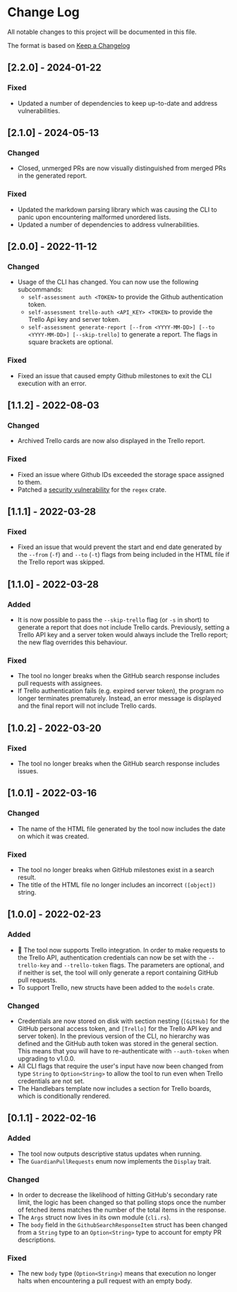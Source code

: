 # Change Log

All notable changes to this project will be documented in this file.

The format is based on [Keep a Changelog](http://keepachangelog.com/)

## [2.2.0] - 2024-01-22

### Fixed

- Updated a number of dependencies to keep up-to-date and address vulnerabilities.

## [2.1.0] - 2024-05-13

### Changed

- Closed, unmerged PRs are now visually distinguished from merged PRs in the generated report.

### Fixed

- Updated the markdown parsing library which was causing the CLI to panic upon encountering malformed unordered lists.
- Updated a number of dependencies to address vulnerabilities.

## [2.0.0] - 2022-11-12

### Changed

- Usage of the CLI has changed. You can now use the following subcommands:
  - `self-assessment auth <TOKEN>` to provide the Github authentication token.
  - `self-assessment trello-auth <API_KEY> <TOKEN>` to provide the Trello Api key and server token.
  - `self-assessment generate-report [--from <YYYY-MM-DD>] [--to <YYYY-MM-DD>] [--skip-trello]` to generate a report. The flags in square brackets are optional.

### Fixed

- Fixed an issue that caused empty Github milestones to exit the CLI execution with an error.

## [1.1.2] - 2022-08-03

### Changed

- Archived Trello cards are now also displayed in the Trello report.

### Fixed

- Fixed an issue where Github IDs exceeded the storage space assigned to them.
- Patched a [security vulnerability](https://groups.google.com/g/rustlang-security-announcements/c/NcNNL1Jq7Yw?pli=1) for the `regex` crate.

## [1.1.1] - 2022-03-28

### Fixed

- Fixed an issue that would prevent the start and end date generated by the `--from` (`-f`) and `--to` (`-t`) flags from being included in the HTML file if the Trello report was skipped.

## [1.1.0] - 2022-03-28

### Added

- It is now possible to pass the `--skip-trello` flag (or `-s` in short) to generate a report that does not include Trello cards.
  Previously, setting a Trello API key and a server token would always include the Trello report; the new flag overrides this behaviour.

### Fixed

- The tool no longer breaks when the GitHub search response includes pull requests with assignees.
- If Trello authentication fails (e.g. expired server token), the program no longer terminates prematurely. Instead, an error message is displayed and the final report will not include Trello cards.

## [1.0.2] - 2022-03-20

### Fixed

- The tool no longer breaks when the GitHub search response includes issues.

## [1.0.1] - 2022-03-16

### Changed

- The name of the HTML file generated by the tool now includes the date on which it was created.

### Fixed

- The tool no longer breaks when GitHub milestones exist in a search result.
- The title of the HTML file no longer includes an incorrect `([object])` string.

## [1.0.0] - 2022-02-23

### Added

- 🎉 The tool now supports Trello integration. In order to make requests to the Trello API, authentication credentials can now be set with the `--trello-key` and `--trello-token` flags. The parameters are optional, and if neither is set, the tool will only generate a report containing GitHub pull requests.
- To support Trello, new structs have been added to the `models` crate.

### Changed

- Credentials are now stored on disk with section nesting (`[GitHub]` for the GitHub personal access token, and `[Trello]` for the Trello API key and server token). In the previous version of the CLI, no hierarchy was defined and the GitHub auth token was stored in the general section. This means that you will have to re-authenticate with `--auth-token` when upgrading to v1.0.0.
- All CLI flags that require the user's input have now been changed from type `String` to `Option<String>` to allow the tool to run even when Trello credentials are not set.
- The Handlebars template now includes a section for Trello boards, which is conditionally rendered.

## [0.1.1] - 2022-02-16

### Added

- The tool now outputs descriptive status updates when running.
- The `GuardianPullRequests` enum now implements the `Display` trait.

### Changed

- In order to decrease the likelihood of hitting GitHub's secondary rate limit, the logic has been changed so that polling stops once the number of fetched items matches the number of the total items in the response.
- The `Args` struct now lives in its own module (`cli.rs`).
- The `body` field in the `GithubSearchResponseItem` struct has been changed from a `String` type to an `Option<String>` type to account for empty PR descriptions.

### Fixed

- The new `body` type (`Option<String>`) means that execution no longer halts when encountering a pull request with an empty body.
